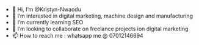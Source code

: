 - 👋 Hi, I’m @Kristyn-Nwaodu
- 👀 I’m interested in digital marketing, machine design and manufacturing
- 🌱 I’m currently learning SEO
- 💞️ I’m looking to collaborate on freelance projects ion digital marketing
- 📫 How to reach me : whatsapp me @ 07012146694

<!---
Kristyn-Nwaodu/Kristyn-Nwaodu is a ✨ special ✨ repository because its `README.md` (this file) appears on your GitHub profile.
You can click the Preview link to take a look at your changes.
--->

